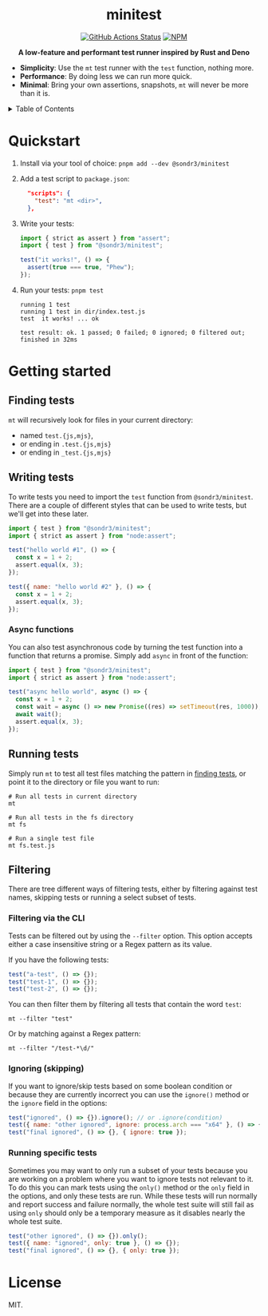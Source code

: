 <h1 align="center">minitest</h1>
<p align="center">
    <a href="https://github.com/sondr3/minitest/actions"><img alt="GitHub Actions Status" src="https://github.com/sondr3/minitest/workflows/pipeline/badge.svg" /></a>
    <a href="https://www.npmjs.com/package/@sondr3/minitest"><img alt="NPM" src="https://badge.fury.io/js/%40sondr3%2Fminitest.svg" /></a>
</p>

<p align="center">
    <b>A low-feature and performant test runner inspired by Rust and Deno</b>
</p>

- **Simplicity**: Use the `mt` test runner with the `test` function, nothing more.
- **Performance**: By doing less we can run more quick.
- **Minimal**: Bring your own assertions, snapshots, `mt` will never be more than it is.

<details>
<summary>Table of Contents</summary>
<br />

## Table of Contents

- [Quickstart](#quickstart)
- [Getting started](#getting-started)
  - [Finding tests](#finding-tests)
  - [Writing tests](#writing-tests)
  - [Running tests](#running-tests)
  - [Filtering](#filtering)
- [License](#license)
</details>

# Quickstart

1. Install via your tool of choice: `pnpm add --dev @sondr3/minitest`
2. Add a test script to `package.json`:

   ```json
     "scripts": {
       "test": "mt <dir>",
     },
   ```

3. Write your tests:

   ```js
   import { strict as assert } from "assert";
   import { test } from "@sondr3/minitest";

   test("it works!", () => {
     assert(true === true, "Phew");
   });
   ```

4. Run your tests: `pnpm test`

   ```text
   running 1 test
   running 1 test in dir/index.test.js
   test  it works! ... ok

   test result: ok. 1 passed; 0 failed; 0 ignored; 0 filtered out; finished in 32ms
   ```

# Getting started

## Finding tests

`mt` will recursively look for files in your current directory:

- named `test.{js,mjs}`,
- or ending in `.test.{js,mjs}`
- or ending in `_test.{js,mjs}`

## Writing tests

To write tests you need to import the `test` function from `@sondr3/minitest`. There
are a couple of different styles that can be used to write tests, but we'll get
into these later.

```js
import { test } from "@sondr3/minitest";
import { strict as assert } from "node:assert";

test("hello world #1", () => {
  const x = 1 + 2;
  assert.equal(x, 3);
});

test({ name: "hello world #2" }, () => {
  const x = 1 + 2;
  assert.equal(x, 3);
});
```

### Async functions

You can also test asynchronous code by turning the test function into a function
that returns a promise. Simply add `async` in front of the function:

```js
import { test } from "@sondr3/minitest";
import { strict as assert } from "node:assert";

test("async hello world", async () => {
  const x = 1 + 2;
  const wait = async () => new Promise((res) => setTimeout(res, 1000));
  await wait();
  assert.equal(x, 3);
});
```

## Running tests

Simply run `mt` to test all test files matching the pattern in [finding tests](#finding-tests), or
point it to the directory or file you want to run:

```shell
# Run all tests in current directory
mt

# Run all tests in the fs directory
mt fs

# Run a single test file
mt fs.test.js
```

## Filtering

There are tree different ways of filtering tests, either by filtering against test
names, skipping tests or running a select subset of tests.

### Filtering via the CLI

Tests can be filtered out by using the `--filter` option. This option accepts
either a case insensitive string or a Regex pattern as its value.

If you have the following tests:

```js
test("a-test", () => {});
test("test-1", () => {});
test("test-2", () => {});
```

You can then filter them by filtering all tests that contain the word `test`:

```shell
mt --filter "test"
```

Or by matching against a Regex pattern:

```shell
mt --filter "/test-*\d/"
```

### Ignoring (skipping)

If you want to ignore/skip tests based on some boolean condition or because they
are currently incorrect you can use the `ignore()` method or the `ignore` field
in the options:

```js
test("ignored", () => {}).ignore(); // or .ignore(condition)
test({ name: "other ignored", ignore: process.arch === "x64" }, () => {});
test("final ignored", () => {}, { ignore: true });
```

### Running specific tests

Sometimes you may want to only run a subset of your tests because you are working
on a problem where you want to ignore tests not relevant to it. To do this you can
mark tests using the `only()` method or the `only` field in the options, and only
these tests are run. While these tests will run normally and report success and
failure normally, the whole test suite will still fail as using `only` should only
be a temporary measure as it disables nearly the whole test suite.

```js
test("other ignored", () => {}).only();
test({ name: "ignored", only: true }, () => {});
test("final ignored", () => {}, { only: true });
```

# License

MIT.
